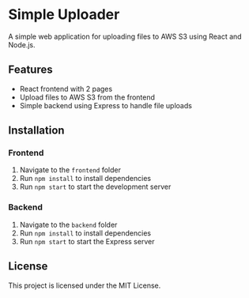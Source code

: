 # Simple Uploader

A simple web application for uploading files to AWS S3 using React and Node.js.

## Features
- React frontend with 2 pages
- Upload files to AWS S3 from the frontend
- Simple backend using Express to handle file uploads

## Installation

### Frontend
1. Navigate to the `frontend` folder
2. Run `npm install` to install dependencies
3. Run `npm start` to start the development server

### Backend
1. Navigate to the `backend` folder
2. Run `npm install` to install dependencies
3. Run `npm start` to start the Express server

## License
This project is licensed under the MIT License.
